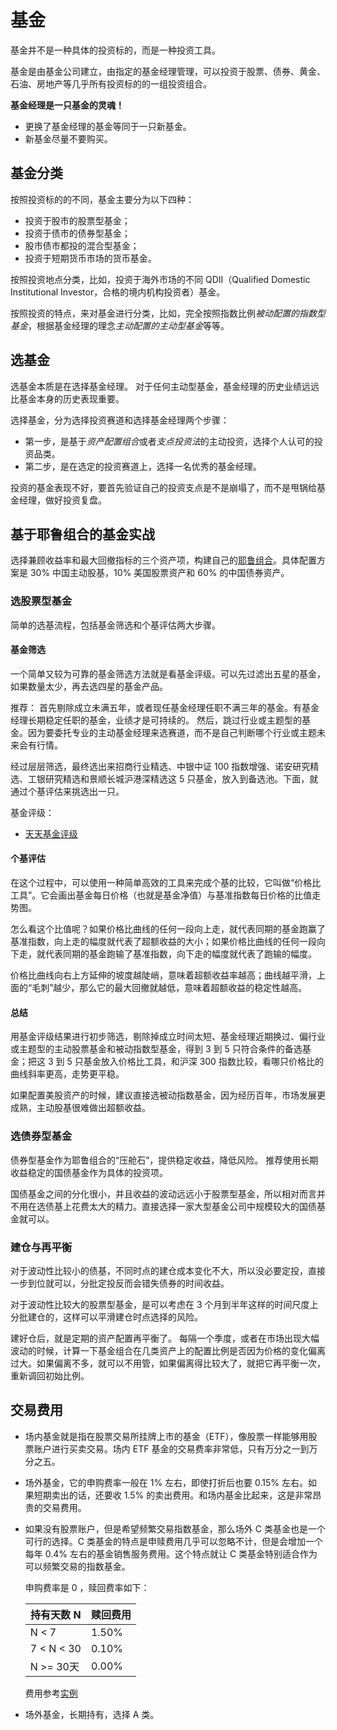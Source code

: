 # 基金

基金并不是一种具体的投资标的，而是一种投资工具。

基金是由基金公司建立，由指定的基金经理管理，可以投资于股票、债券、黄金、石油、房地产等几乎所有投资标的的一组投资组合。

**基金经理是一只基金的灵魂！**
- 更换了基金经理的基金等同于一只新基金。
- 新基金尽量不要购买。

## 基金分类

按照投资标的的不同，基金主要分为以下四种：
- 投资于股市的股票型基金；
- 投资于债市的债券型基金；
- 股市债市都投的混合型基金；
- 投资于短期货币市场的货币基金。

按照投资地点分类，比如，投资于海外市场的不同 QDII（Qualified Domestic Institutional Investor，合格的境内机构投资者）基金。

按照投资的特点，来对基金进行分类，比如，完全按照指数比例*被动配置的指数型基金*，根据基金经理的理念*主动配置的主动型基金*等等。

## 选基金

选基金本质是在选择基金经理。
对于任何主动型基金，基金经理的历史业绩远远比基金本身的历史表现重要。

选择基金，分为选择投资赛道和选择基金经理两个步骤：
- 第一步，是基于*资产配置组合*或者*支点投资法*的主动投资，选择个人认可的投资品类。
- 第二步，是在选定的投资赛道上，选择一名优秀的基金经理。

投资的基金表现不好，要首先验证自己的投资支点是不是崩塌了，而不是甩锅给基金经理，做好投资复盘。

## 基于耶鲁组合的基金实战

选择兼顾收益率和最大回撤指标的三个资产项，构建自己的[耶鲁组合](../asset-portfolio/04.md)。具体配置方案是 30% 中国主动股基，10% 美国股票资产和 60% 的中国债券资产。

### 选股票型基金

简单的选基流程，包括基金筛选和个基评估两大步骤。

#### 基金筛选

一个简单又较为可靠的基金筛选方法就是看基金评级。可以先过滤出五星的基金，如果数量太少，再去选四星的基金产品。

推荐：
首先剔除成立未满五年，或者现任基金经理任职不满三年的基金。有基金经理长期稳定任职的基金，业绩才是可持续的。
然后，跳过行业或主题型的基金。因为要委托专业的主动基金经理来选赛道，而不是自己判断哪个行业或主题未来会有行情。

经过层层筛选，最终选出来招商行业精选、中银中证 100 指数增强、诺安研究精选、工银研究精选和景顺长城沪港深精选这 5 只基金，放入到备选池。下面，就通过个基评估来挑选出一只。

基金评级：
- [天天基金评级](https://fund.eastmoney.com/data/fundrating.html)

#### 个基评估

在这个过程中，可以使用一种简单高效的工具来完成个基的比较，它叫做“价格比工具”。它会画出基金每日价格（也就是基金净值）与基准指数每日价格的比值走势图。

怎么看这个比值呢？如果价格比曲线的任何一段向上走，就代表同期的基金跑赢了基准指数，向上走的幅度就代表了超额收益的大小；如果价格比曲线的任何一段向下走，就代表同期的基金跑输了基准指数，向下走的幅度就代表了跑输的幅度。

价格比曲线向右上方延伸的坡度越陡峭，意味着超额收益率越高；曲线越平滑，上面的“毛刺”越少，那么它的最大回撤就越低，意味着超额收益的稳定性越高。

#### 总结

用基金评级结果进行初步筛选，剔除掉成立时间太短、基金经理近期换过、偏行业或主题型的主动股票基金和被动指数型基金，得到 3 到 5 只符合条件的备选基金；把这 3 到 5 只基金放入价格比工具，和沪深 300 指数比较，看哪只价格比的曲线斜率更高，走势更平稳。

如果配置美股资产的时候，建议直接选被动指数基金，因为经历百年，市场发展更成熟，主动股基很难做出超额收益。

### 选债券型基金

债券型基金作为耶鲁组合的“压舱石”，提供稳定收益，降低风险。
推荐使用长期收益稳定的国债基金作为具体的投资项。

国债基金之间的分化很小，并且收益的波动远远小于股票型基金，所以相对而言并不用在选债基上花费太大的精力。直接选择一家大型基金公司中规模较大的国债基金就可以。

### 建仓与再平衡

对于波动性比较小的债基，不同时点的建仓成本变化不大，所以没必要定投，直接一步到位就可以，分批定投反而会错失债券的时间收益。

对于波动性比较大的股票型基金，是可以考虑在 3 个月到半年这样的时间尺度上分批建仓的，这样可以平滑建仓时点选择的风险。

建好仓后，就是定期的资产配置再平衡了。
每隔一个季度，或者在市场出现大幅波动的时候，计算一下基金组合在几类资产上的配置比例是否因为价格的变化偏离过大。如果偏离不多，就可以不用管，如果偏离得比较大了，就把它再平衡一次，重新调回初始比例。

## 交易费用

- 场内基金就是指在股票交易所挂牌上市的基金（ETF），像股票一样能够用股票账户进行买卖交易。场内 ETF 基金的交易费率非常低，只有万分之一到万分之五。
- 场外基金，它的申购费率一般在 1% 左右，即使打折后也要 0.15% 左右。如果短期卖出的话，还要收 1.5% 的卖出费用。和场内基金比起来，这是非常昂贵的交易费用。
- 如果没有股票账户，但是希望频繁交易指数基金，那么场外 C 类基金也是一个可行的选择。C 类基金的特点是申赎费用几乎可以忽略不计，但是会增加一个每年 0.4% 左右的基金销售服务费用。这个特点就让 C 类基金特别适合作为可以频繁交易的指数基金。

   申购费率是 0 ，赎回费率如下：

   | 持有天数 N | 赎回费用 |
   | -- | -- |
   | N < 7 | 1.50% |
   | 7 < N < 30 | 0.10% |
   | N >= 30天 | 0.00% |

   费用参考[实例](http://fundf10.eastmoney.com/jjfl_003579.html)

- 场外基金，长期持有，选择 A 类。
